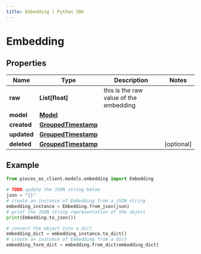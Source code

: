 ```yaml
---
title: Embedding | Python SDK
---
```


# Embedding



## Properties

Name | Type | Description | Notes
------------ | ------------- | ------------- | -------------
**raw** | **List[float]** | this is the raw value of the embedding | 
**model** | [**Model**](Model) |  | 
**created** | [**GroupedTimestamp**](GroupedTimestamp) |  | 
**updated** | [**GroupedTimestamp**](GroupedTimestamp) |  | 
**deleted** | [**GroupedTimestamp**](GroupedTimestamp) |  | [optional] 

## Example

```python
from pieces_os_client.models.embedding import Embedding

# TODO update the JSON string below
json = "{}"
# create an instance of Embedding from a JSON string
embedding_instance = Embedding.from_json(json)
# print the JSON string representation of the object
print(Embedding.to_json())

# convert the object into a dict
embedding_dict = embedding_instance.to_dict()
# create an instance of Embedding from a dict
embedding_form_dict = embedding.from_dict(embedding_dict)
```


